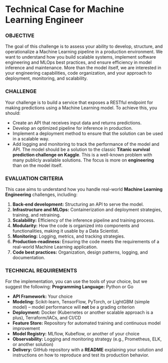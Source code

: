 # **Technical Case for Machine Learning Engineer**
### **OBJECTIVE**
The goal of this challenge is to assess your ability to develop\, structure\, and operationalize a Machine Learning pipeline in a production environment\. We want to understand how you build scalable systems\, implement software engineering and MLOps best practices\, and ensure efficiency in model inference and maintenance\.
More than the model itself\, we are interested in your engineering capabilities\, code organization\, and your approach to deployment\, monitoring\, and scalability\.

### **CHALLENGE**
Your challenge is to build a service that exposes a RESTful endpoint for making predictions using a Machine Learning model\. To achieve this\, you should\:
* Create an API that receives input data and returns predictions\.
* Develop an optimized pipeline for inference in production\.
* Implement a deployment method to ensure that the solution can be used in a scalable way\.
* Add logging and monitoring to track the performance of the model and API\.
The model should be a solution to the classic **Titanic survival prediction challenge on Kaggle**\. This is a well\-known problem with many publicly available solutions\. The focus is more on **engineering** than on the model itself\.

### **EVALUATION CRITERIA**
This case aims to understand how you handle real\-world **Machine Learning Engineering** challenges\, including\:
1. **Back\-end development\:** Structuring an API to serve the model\.
2. **Infrastructure and MLOps\:** Containerization and deployment strategies\, training\, and retraining\.
3. **Scalability\:** Efficiency of the inference pipeline and training process\.
4. **Modularity\:** How the code is organized into components and functionalities\, making it usable by a Data Scientist\.
5. **Monitoring\:** Logging\, metrics\, and tracking strategies\.
6. **Production\-readiness\:** Ensuring the code meets the requirements of a real\-world Machine Learning application\.
7. **Code best practices\:** Organization\, design patterns\, logging\, and documentation\.

### **TECHNICAL REQUIREMENTS**
For the implementation\, you can use the tools of your choice\, but we suggest the following\:
**Programming Language\:** Python or Go
* **API Framework\:** Your choice
* **Modeling\:** Scikit\-learn\, TensorFlow\, PyTorch\, or LightGBM \(simple model\) – model performance will **not** be a grading criterion
* **Deployment\:** Docker \(Kubernetes or another scalable approach is a plus\)\, Terraform\/IACs\, and CI\/CD
* **Feature Store\:** Repository for automated training and continuous model improvement
* **Model Registry\:** MLflow\, Kubeflow\, or another of your choice
* **Observability\:** Logging and monitoring strategy \(e\.g\.\, Prometheus\, ELK\, or another solution\)
* **Delivery\:** GitHub repository with a **README** explaining your solution and instructions on how to reproduce and test its production behavior\.
